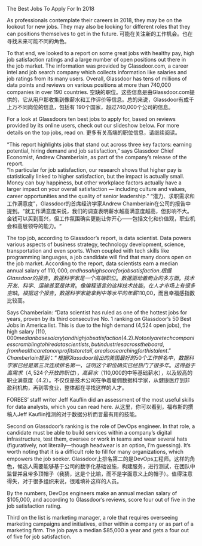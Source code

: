 The Best Jobs To Apply For In 2018

As professionals contemplate their careers in 2018, they may be on the lookout for new jobs. They may also be looking 
for different roles that they can positions themselves to get in the future.
可能在关注新的工作机会。也在寻找未来可能不同的角色。

To that end, we looked to a report on some great jobs with healthy pay, high job satisfaction ratings and a large number 
of open positions out there in the job market. The information was provided by Glassdoor.com, a career intel and job 
search company which collects information like salaries and job ratings from its many users. Overall, Glassdoor has tens 
of millions of data points and reviews on various positions at more than 740,000 companies in over 190 countries.
空缺的职位。这些信息是由Glassdoor.com提供的，它从用户那收集到像薪水和工作评价等信息。总的来说，Glassdoor有成千上万不同岗位的信息，包括有
190个国家，超过740,000个公司的信息。

For a look at Glassdoors ten best jobs to apply for, based on reviews provided by its online users, check out our 
slideshow below. For more details on the top jobs, read on.
更多有关高端的职位信息，请继续阅读。

“This report highlights jobs that stand out across three key factors: earning potential, hiring demand and job 
satisfaction,” says Glassdoor Chief Economist, Andrew Chamberlain, as part of the company’s release of the report.  
“In particular for job satisfaction, our research shows that higher pay is statistically linked to higher satisfaction, 
but the impact is actually small. Money can buy happiness, but other workplace factors actually have a larger impact on 
your overall satisfaction — including culture and values, career opportunities and the quality of senior leadership.”
“潜力、求职需求和工作满意度”，Glassdoor的首席经济学家Andrew Chamberlain在公司的报告中提到。“就工作满意度来说，我们的调查表明薪水越高满意度越高，但影响不大。金钱可以买到高兴，但工作氛围确实更能让你开心——包括文化和价值观，职业机会和高层领导的能力。“

The top job, according to Glassdoor’s report, is data scientist. Data powers various aspects of business strategy, 
technology development, science, transportation and even sports. When coupled with tech skills like programming languages, 
a job candidate will find that many doors open on the job market. According to the report, data scientists earn a median 
annual salary of $110,000, and has a high score for job satisfaction.
根据Glassdoor的报告，数据科学家是一个高端职位。数据驱动着商业的多方面，技术开发、科学、运输甚至是体育。像编程语言的这样技术技能，在人才市场上有很多空缺。根据这个报告，数据科学家能拿到中等水平的年薪$110,00，而且幸福感指数比较高。

Says Chamberlain: “Data scientist has ruled as one of the hottest jobs for years, proven by its third consecutive No. 1 
ranking on Glassdoor’s 50 Best Jobs in America list. This is due to the high demand (4,524 open jobs), the high 
salary ($110,000 median base salary) and high job satisfaction (4.2). Not only are tech companies scrambling to hire 
data scientists, but industries across the board, from health care to nonprofits to retail, are also searching for this 
talent.”
Chamberlain提到：“根据Glassdoor给出的美国最好的50个工作排名中，数据科学家已经是第三次连续排名第一，证明这个职位确实已经热门了很多年。这得益于高需求（4,524个开放的职位），高薪水（$110,000的中等基础薪水），以及较高的职业满意度（4.2）。不仅仅是技术公司在争着雇佣数据科学家，从健康医疗到非盈利机构，再到零食业，整体都在寻找这样的人才。

FORBES’ staff writer Jeff Kauflin did an assessment of the most useful skills for data analysts, which you can read here.
从这里，你可以看到，福布斯的撰稿人Jeff Kauflin推测的对于数据分析而言最有用的技能。

Second on Glassdoor’s ranking is the role of DevOps engineer. In that role, a candidate must be able to build services 
within a company’s digital infrastructure, test them, oversee or work in teams and wear several hats (figuratively, not 
literally—though headwear is an option, I’m guessing). It’s worth noting that it is a difficult role to fill for many 
organizations, which empowers the job seeker.
Glassdoor上排名第二的是DevOps工程师。这样的角色，候选人需要能够基于公司的数字化基础设施，构建服务，进行测试，在团队中监督并且带多顶帽子（我猜，这是个比喻，而不是字面意义上的帽子）。值得注意得失，对于很多组织来说，很难填补这样的人员。

By the numbers, DevOps engineers make an annual median salary of $105,000, and according to Glassdoor’s reviews, score 
four out of five in the job satisfaction rating.

Third on the list is marketing manager, a role that requires overseeing marketing campaigns and initiatives, either 
within a company or as part of a marketing firm. The job pays a median $85,000 a year and gets a four out of five for 
job satisfaction.
